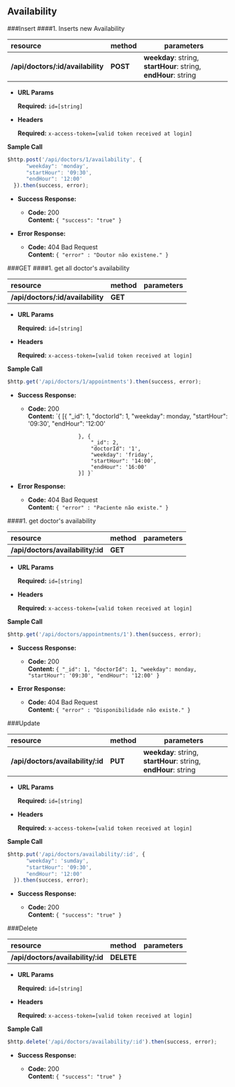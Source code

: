 **Availability**
----

###Insert
####1. Inserts new Availability

| resource            | method         | parameters                              |
|:--------------------|:---------------| ----------------------------------------|
| **/api/doctors/:id/availability**    | **POST**       | **weekday**: string, **startHour**: string, **endHour**: string|
*  **URL Params**

   **Required:**
   `id=[string]`

*  **Headers**

   **Required:**
   `x-access-token=[valid token received at login]`

**Sample Call**
  ```javascript
  $http.post('/api/doctors/1/availability', {
  		"weekday": 'monday',
  		"startHour": '09:30',
  		"endHour": '12:00'
    }).then(success, error);
  ```

* **Success Response:**

  * **Code:** 200 <br />
    **Content:** `{ "success": "true" }`

* **Error Response:**

  * **Code:** 404 Bad Request <br />
      **Content:** `{ "error" : "Doutor não existene." }`

###GET
####1. get all doctor's availability

| resource            | method         | parameters                              |
|:--------------------|:---------------| ----------------------------------------|
| **/api/doctors/:id/availability**    | **GET**       | |
*  **URL Params**

   **Required:**
   `id=[string]`

*  **Headers**

   **Required:**
   `x-access-token=[valid token received at login]`

**Sample Call**
  ```javascript
  $http.get('/api/doctors/1/appointments').then(success, error);
  ```

* **Success Response:**

  * **Code:** 200 <br />
    **Content:** `{ [{
                      		"_id": 1,
                      		"doctorId": 1,
                      		"weekday": monday,
                      		"startHour": '09:30',
                            "endHour": '12:00'

                        }, {
                            "_id": 2,
                            "doctorId": '1',
                            "weekday": 'friday',
                            "startHour": '14:00',
                            "endHour": '16:00'
                        }] }`

* **Error Response:**

  * **Code:** 404 Bad Request <br />
      **Content:** `{ "error" : "Paciente não existe." }`

####1. get doctor's availability

| resource            | method         | parameters                              |
|:--------------------|:---------------| ----------------------------------------|
| **/api/doctors/availability/:id**    | **GET**       | |
*  **URL Params**

   **Required:**
   `id=[string]`

*  **Headers**

   **Required:**
   `x-access-token=[valid token received at login]`

**Sample Call**
  ```javascript
  $http.get('/api/doctors/appointments/1').then(success, error);
  ```

* **Success Response:**

  * **Code:** 200 <br />
    **Content:** `{
                   	"_id": 1,
                   	"doctorId": 1,
                   	"weekday": monday,
                   	"startHour": '09:30',
                    "endHour": '12:00'
                  }`

* **Error Response:**

  * **Code:** 404 Bad Request <br />
      **Content:** `{ "error" : "Disponibilidade não existe." }`

###Update

| resource            | method         | parameters                              |
|:--------------------|:---------------| ----------------------------------------|
| **/api/doctors/availability/:id**    | **PUT**       | **weekday**: string, **startHour**: string, **endHour**: string|
*  **URL Params**

   **Required:**
   `id=[string]`

*  **Headers**

   **Required:**
   `x-access-token=[valid token received at login]`

**Sample Call**
  ```javascript
  $http.put('/api/doctors/availability/:id', {
  		"weekday": 'sumday',
  		"startHour": '09:30',
  		"endHour": '12:00'
    }).then(success, error);
  ```

* **Success Response:**

  * **Code:** 200 <br />
    **Content:** `{ "success": "true" }`

###Delete

| resource            | method         | parameters                              |
|:--------------------|:---------------| ----------------------------------------|
| **/api/doctors/availability/:id**    | **DELETE**       | |
*  **URL Params**

   **Required:**
   `id=[string]`

*  **Headers**

   **Required:**
   `x-access-token=[valid token received at login]`

**Sample Call**
  ```javascript
  $http.delete('/api/doctors/availability/:id').then(success, error);
  ```

* **Success Response:**

  * **Code:** 200 <br />
    **Content:** `{ "success": "true" }`